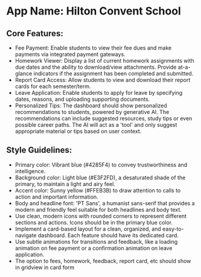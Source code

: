 # **App Name**: Hilton Convent School

## Core Features:

- Fee Payment: Enable students to view their fee dues and make payments via integrated payment gateways.
- Homework Viewer: Display a list of current homework assignments with due dates and the ability to download/view attachments. Provide at-a-glance indicators if the assignment has been completed and submitted.
- Report Card Access: Allow students to view and download their report cards for each semester/term.
- Leave Application: Enable students to apply for leave by specifying dates, reasons, and uploading supporting documents.
- Personalized Tips: The dashboard should show personalized recommendations to students, powered by generative AI. The recommendations can include suggested resources, study tips or even possible career paths. The AI will act as a 'tool' and only suggest appropriate material or tips based on user context.

## Style Guidelines:

- Primary color: Vibrant blue (#4285F4) to convey trustworthiness and intelligence.
- Background color: Light blue (#E3F2FD), a desaturated shade of the primary, to maintain a light and airy feel.
- Accent color: Sunny yellow (#FFEB3B) to draw attention to calls to action and important information.
- Body and headline font: 'PT Sans', a humanist sans-serif that provides a modern and friendly feel suitable for both headlines and body text.
- Use clean, modern icons with rounded corners to represent different sections and actions. Icons should be in the primary blue color.
- Implement a card-based layout for a clean, organized, and easy-to-navigate dashboard. Each feature should have its dedicated card.
- Use subtle animations for transitions and feedback, like a loading animation on fee payment or a confirmation animation on leave application.
- The option to fees, homework, feedback, report card, etc should show in gridview in card form